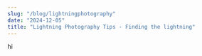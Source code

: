 ```yaml
---
slug: "/blog/lightningphotography"
date: "2024-12-05"
title: "Lightning Photography Tips - Finding the lightning"
---
```


hi

